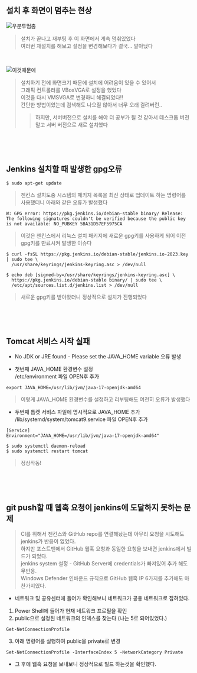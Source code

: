 ## 설치 후 화면이 멈추는 현상
![우분투멈춤](https://github.com/duho-kim/study/assets/155808974/b2820b6b-999d-49d3-b8f4-8f2ecf597485)
> 설치가 끝나고 재부팅 후 이 화면에서 계속 멈춰있었다   
> 여러번 재설치를 해보고 설정을 변경해보다가 결국... 알아냈다   
<br>

![이것때문에](https://github.com/duho-kim/study/assets/155808974/f781db00-f69b-4db8-83a8-d9f77c1dade4)
> 설치하기 전에 화면크기 때문에 설치에 어려움이 있을 수 있어서   
> 그래픽 컨트롤러를 VBoxVGA로 설정을 했었다   
> 이것을 다시 VMSVGA로 변경하니 해결되었다!!   
> 간단한 방법이었는데 검색해도 나오질 않아서 너무 오래 걸려버린..
>> 하지만, 서버버전으로 설치를 해야 더 공부가 될 것 같아서 데스크톱 버전말고 서버 버전으로 새로 설치했다

<br><br><br>
## Jenkins 설치할 때 발생한 gpg오류
```
$ sudo apt-get update
```
> 젠킨스 설치도중 시스템의 패키지 목록을 최신 상태로 업데이트 하는 명령어를 사용했더니
> 아래와 같은 오류가 발생했다
```
W: GPG error: https://pkg.jenkins.io/debian-stable binary/ Release: The following signatures couldn't be verified because the public key is not available: NO_PUBKEY 5BA31D57EF5975CA
```
> 이것은 젠킨스에서 리눅스 설치 패키지에 새로운 gpg키를 사용하게 되어 이전 gpg키를 만료시켜 발생한 이슈다

```
$ curl -fsSL https://pkg.jenkins.io/debian-stable/jenkins.io-2023.key | sudo tee \
  /usr/share/keyrings/jenkins-keyring.asc > /dev/null
```
```
$ echo deb [signed-by=/usr/share/keyrings/jenkins-keyring.asc] \
  https://pkg.jenkins.io/debian-stable binary/ | sudo tee \
  /etc/apt/sources.list.d/jenkins.list > /dev/null
```
> 새로운 gpg키를 받아왔더니 정상적으로 설치가 진행되었다

<br><br><br>
## Tomcat 서비스 시작 실패
- No JDK or JRE found - Please set the JAVA_HOME variable 오류 발생   

- 첫번째 JAVA_HOME 환경변수 설정   
/etc/environment 파일 OPEN후 추가   
```
export JAVA_HOME=/usr/lib/jvm/java-17-openjdk-amd64
```

> 이렇게 JAVA_HOME 환경변수를 설정하고 리부팅해도 여전히 오류가 발생했다   

- 두번째 톰캣 서비스 파일에 명시적으로 JAVA_HOME 추가
/lib/systemd/system/tomcat9.service 파일 OPEN후 추가   
```
[Service]
Environment="JAVA_HOME=/usr/lib/jvm/java-17-openjdk-amd64"
```

```
$ sudo systemctl daemon-reload
$ sudo systemctl restart tomcat
```
> 정상작동!

<br><br><br>
## git push할 때 웹훅 요청이 jenkins에 도달하지 못하는 문제
> CI를 위해서 젠킨스와 GitHub repo를 연결해놨는데 아무리 요청을 시도해도 jenkins가 반응이 없었다.   
> 하지만 포스트맨에서 GitHub 웹훅 요청과 동일한 요청을 보내면 jenkins에서 빌드가 되었다.   
> jenkins system 설정 - GitHub Server에 credentials가 빠져있어 추가 해도 무반응.   
> Windows Defender 인바운드 규칙으로 GitHub 웹훅 IP 6가지를 추가해도 마찬가지였다.   


- 네트워크 및 공유센터에 들어가 확인해보니 네트워크가 공용 네트워크로 잡혀있다.


1. Power Shell에 들어가 현재 네트워크 프로필을 확인
2. public으로 설정된 네트워크의 인덱스를 찾는다 (나는 5로 되어있었다.)
```
Get-NetConnectionProfile
```


3. 아래 명령어를 실행하여 public을 private로 변경
```
Set-NetConnectionProfile -InterfaceIndex 5 -NetworkCategory Private
```

- 그 후에 웹훅 요청을 보내보니 정상적으로 빌드 하는것을 확인했다.
